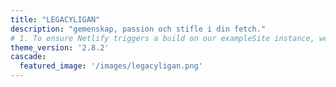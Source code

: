 ```yaml
---
title: "LEGACYLIGAN"
description: "gemenskap, passion och stifle i din fetch."
# 1. To ensure Netlify triggers a build on our exampleSite instance, we need to change a file in the exampleSite directory.
theme_version: '2.8.2'
cascade:
  featured_image: '/images/legacyligan.png'
---
```


